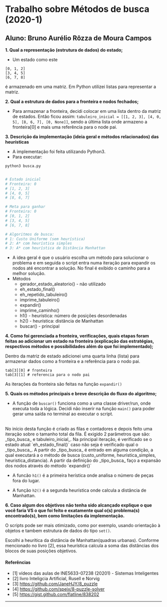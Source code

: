 # Trabalho sobre Métodos de busca (2020-1)
## Aluno: Bruno Aurélio Rôzza de Moura Campos

**1. Qual a representação (estrutura de dados) do estado;**
- Um estado como este 
```
[0, 1, 2]
[3, 4, 5]
[6, 7, 8]
```
é armazenado em uma matriz. Em Python utilizei listas para representar a matriz. 

**2. Qual a estrutura de dados para a fronteira e nodos fechados;**
- Para armazenar a fronteira, decidi colocar em uma lista dentro da matriz de estados. Então ficou assim: `tabuleiro_inicial = [[1, 2, 3], [4, 0, 5], [8, 6, 7], [0, None]]`, sendo a última lista onde armazeno a fronteira[0] e mais uma referência para o node pai.

**3. Descrição da implementação (ideia geral e métodos relacionados) das heurísticas**

- A implementação foi feita utilizando Python3. 
- Para executar:
```bash
python3 busca.py


# Estado inicial
# Fronteira: 0
# [1, 2, 3]
# [4, 0, 5]
# [8, 6, 7]

# Meta para ganhar
# Fronteira: 0
# [0, 1, 2]
# [3, 4, 5]
# [6, 7, 8]

# Algoritmos de busca: 
# 1: Custo Uniforme (sem heurística)
# 2: A* com heurística simples
# 3: A* com heurística de Distância Manhattan
```
- A idea geral é que o usuário escolha um método para solucionar o problema e em seguida o script entra numa iteração para expandir os nodos até encontrar a solução. No final é exibido o caminho para a melhor solução.
- Métodos
  - gerador_estado_aleatorio() - não utilizado
  - eh_estado_final()
  - eh_repetido_tabuleiro()
  - imprime_tabuleiro()
  - expandir()
  - imprime_caminho()
  - h1() - heurística: número de posições desordenadas
  - h2() - heurística: distância de Manhattan
  - buscar() - principal


**4. Como foi gerenciada a fronteira, verificações, quais etapas foram feitas ao adicionar um estado na fronteira (explicação das estratégias, respectivos métodos e possibilidades além do que foi implementado);**

Dentro da matriz de estado adicionei uma quarta linha (lista) para armazenar dados como a fronteira e a referência para o nodo pai.
```
tab[3][0] # fronteira
tab[3][1] # referencia para o nodo pai
```
As iterações da fronteira são feitas na função `expandir()`

**5. Quais os métodos principais e breve descrição do fluxo do algoritmo;**

- A função de `buscar()` funciona como a uma classe driver/run, onde executa toda a lógica. Decidi não inserir na função `main()` para poder gerar uma saída no terminal ao executar o script.
<br/>
No início desta função é criado as filas e contadores e depois feito uma iteração sobre o tamanho total da fila. É exigido 2 parâmetros que são: _tipo_busca_ e tabuleiro_inicial_. Na principal iteração, é verificado se o estado atual `eh_estado_final()` caso não seja é verificado qual o _tipo_busca_. A partir do _tipo_busca_ é entrado em alguma condição, a qual executará a o método de busca (custo_uniforme, heuristica_simples, heuristica_distancia). A partir da definição do _tipo_busca_ faço a expansão dos nodos através do método `expandir()`

- A funcão `h1()` é a primeira herística onde analisa o número de peças fora do lugar.

- A função `h2()` é a segunda heurística onde calcula a distância de Manhattan.


**6. Caso algum dos objetivos não tenha sido alcançado explique o que você faria VS o que foi feito e exatamente qual o(s) problema(s) encontrado(s), bem como  limitações da implementação.**

O scripts pode ser mais otimizado, como por exemplo, usando orientação à objetos e tambem estrutura de dados do tipo `set()`.
<br/>

Escolhi a heurítica da distância de Manhattan(quadras urbanas). Conforme mencionado no livro [2], essa heurística calcula a soma das distâncias dos blocos de suas posições objetivos.


#### Referências
- [1] vídeos das aulas de INE5633-07238 (20201) - Sistemas Inteligentes
- [2] livro Inteligcia Artificial, Rusell e Norvig
- [3] https://github.com/JaneHJY/8_puzzle
- [4] https://github.com/speix/8-puzzle-solver
- [5] https://gist.github.com/flatline/838202

---
